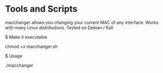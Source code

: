 # Tools and Scripts

macchanger allows you changing your current MAC of any interface.
Works with many Linux distributions.
Tested on Debian / Kali

$ Make it executable

chmod +x macchanger.sh


$ Usage

./macchanger <INTERFACE> <NEW-MAC XX:XX:XX:XX:XX:XX>
